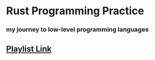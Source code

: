 # Rust Programming Practice
### my journey to low-level programming languages

## [Playlist Link](https://www.youtube.com/playlist?list=PLIfsrcorUur10nUSHVq9Mb4yWu87_5lZn)